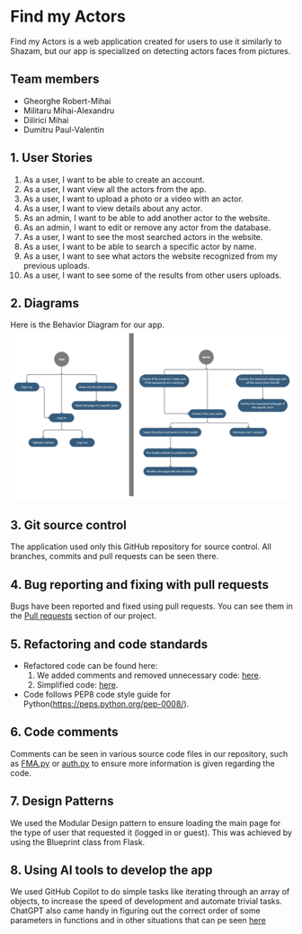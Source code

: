 # Find my Actors

Find my Actors is a web application created for users to use it similarly to Shazam, but our app is specialized on detecting actors faces from pictures.

## Team members

- Gheorghe Robert-Mihai
- Militaru Mihai-Alexandru
- Dilirici Mihai
- Dumitru Paul-Valentin

## 1. User Stories

01. As a user, I want to be able to create an account.
02. As a user, I want view all the actors from the app.
03. As a user, I want to upload a photo or a video with an actor.
04. As a user, I want to view details about any actor.
05. As an admin, I want to be able to add another actor to the website.
06. As an admin, I want to edit or remove any actor from the database.
07. As a user, I want to see the most searched actors in the website.
08. As a user, I want to be able to search a specific actor by name.
09. As a user, I want to see what actors the website recognized from my previous uploads.
10. As a user, I want to see some of the results from other users uploads.

## 2. Diagrams

Here is the Behavior Diagram for our app.
![Behavior Diagram](./documentation/behavior.png)

## 3. Git source control

The application used only this GitHub repository for source control. All branches, commits and pull requests can be seen there.

## 4. Bug reporting and fixing with pull requests

Bugs have been reported and fixed using pull requests. You can see them in the [Pull requests](https://github.com/surtexx/Find-my-Actors/pulls?q=is%3Apr+is%3Aclosed) section of our project.

## 5. Refactoring and code standards

- Refactored code can be found here:
  	1. We added comments and removed unnecessary code: [here](https://github.com/surtexx/Find-my-Actors/commit/3716a4156b5c25c4f98cc4d752e8583f85f731f9).
  	2. Simplified code: [here](https://github.com/surtexx/Find-my-Actors/commit/3f48e1bb0766cebd314a01b10db05bbc4141b595).
- Code follows PEP8 code style guide for Python(https://peps.python.org/pep-0008/).

## 6. Code comments

Comments can be seen in various source code files in our repository, such as [FMA.py](https://github.com/surtexx/Find-my-Actors/blob/main/FMA.py) or [auth.py](https://github.com/surtexx/Find-my-Actors/blob/main/website/auth.py) to ensure more information is given regarding the code.

## 7. Design Patterns

We used the Modular Design pattern to ensure loading the main page for the type of user that requested it (logged in or guest). This was achieved by using the Blueprint class from Flask.

## 8. Using AI tools to develop the app

We used GitHub Copilot to do simple tasks like iterating through an array of objects, to increase the speed of development and automate trivial tasks. ChatGPT also came handy in figuring out the correct order of some parameters in functions and in other situations that can pe seen [here](https://chat.openai.com/share/f7d0f025-d8bb-4056-b806-77891a07db0e)
